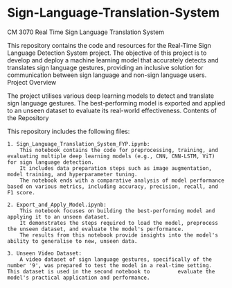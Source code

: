 # Sign-Language-Translation-System
CM 3070 Real Time Sign Language Translation System

This repository contains the code and resources for the Real-Time Sign Language Detection System project. The objective of this project is to develop and deploy a machine learning model that accurately detects and translates sign language gestures, providing an inclusive solution for communication between sign language and non-sign language users.
Project Overview

The project utilises various deep learning models to detect and translate sign language gestures. The best-performing model is exported and applied to an unseen dataset to evaluate its real-world effectiveness.
Contents of the Repository

This repository includes the following files:

    1. Sign_Language_Translation_System_FYP.ipynb:
        This notebook contains the code for preprocessing, training, and evaluating multiple deep learning models (e.g., CNN, CNN-LSTM, ViT) for sign language detection.
        It includes data preparation steps such as image augmentation, model training, and hyperparameter tuning.
        The notebook ends with a comparative analysis of model performance based on various metrics, including accuracy, precision, recall, and F1 score.

    2. Export_and_Apply_Model.ipynb:
        This notebook focuses on building the best-performing model and applying it to an unseen dataset.
        It demonstrates the steps required to load the model, preprocess the unseen dataset, and evaluate the model's performance.
        The results from this notebook provide insights into the model's ability to generalise to new, unseen data.
        
    3. Unseen Video Dataset:
        A video dataset of sign language gestures, specifically of the number '9', was prepared to test the model in a real-time setting. This dataset is used in the second notebook to         evaluate the model's practical application and performance.

